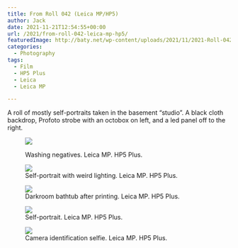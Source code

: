```yaml
---
title: From Roll 042 (Leica MP/HP5)
author: Jack
date: 2021-11-21T12:54:55+00:00
url: /2021/from-roll-042-leica-mp-hp5/
featuredImage: http://baty.net/wp-content/uploads/2021/11/2021-Roll-042-34-2.jpg
categories:
  - Photography
tags:
  - Film
  - HP5 Plus
  - Leica
  - Leica MP

---
```

 

A roll of mostly self-portraits taken in the basement &#8220;studio&#8221;. A black cloth backdrop, Profoto strobe with an octobox on left, and a led panel off to the right.<figure class="wp-block-image kg-card kg-image-card kg-width-wide kg-card-hascaption">

[![][1]][1]<figcaption>Washing negatives. Leica MP. HP5 Plus.</figcaption></figure> <figure class="wp-block-image kg-card kg-image-card kg-width-wide kg-card-hascaption">[![][2]][2]<figcaption>Self-portrait with weird lighting. Leica MP. HP5 Plus.</figcaption></figure> <figure class="wp-block-image kg-card kg-image-card kg-width-wide kg-card-hascaption">[![][3]][3]<figcaption>Darkroom bathtub after printing. Leica MP. HP5 Plus.</figcaption></figure> <figure class="wp-block-image kg-card kg-image-card kg-width-wide kg-card-hascaption">[![][4]][4]<figcaption>Self-portrait. Leica MP. HP5 Plus.</figcaption></figure> <figure class="wp-block-image kg-card kg-image-card kg-width-wide kg-card-hascaption">[![][5]][5]<figcaption>Camera identification selfie. Leica MP. HP5 Plus.</figcaption></figure>

 [1]: http://baty.net/content/images/2021/11/2021-Roll-042-11.jpg
 [2]: http://baty.net/content/images/2021/11/2021-Roll-042-15.jpg
 [3]: http://baty.net/content/images/2021/11/2021-Roll-042-19.jpg
 [4]: http://baty.net/content/images/2021/11/2021-Roll-042-22.jpg
 [5]: http://baty.net/content/images/2021/11/2021-Roll-042-26.jpg